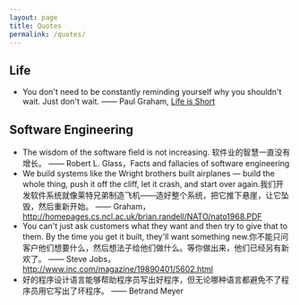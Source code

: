 ```yaml
---
layout: page
title: Quotes
permalink: /quotes/
---
```


## Life


* You don't need to be constantly reminding yourself why you shouldn't wait. Just don't wait.
—— Paul Graham, [Life is Short](http://paulgraham.com/vb.html)

## Software Engineering

* The wisdom of the software field is not increasing.
软件业的智慧一直没有增长。
—— Robert L. Glass，Facts and fallacies of software engineering
* We build systems like the Wright brothers built airplanes — build the whole thing, push it off the cliff, let it crash, and start over again.我们开发软件系统就像莱特兄弟制造飞机——造好整个系统，把它推下悬崖，让它坠毁，然后重新开始。
—— Graham， <http://homepages.cs.ncl.ac.uk/brian.randell/NATO/nato1968.PDF>
* You can't just ask customers what they want and then try to give that to them. By the time you get it built, they'll want something new.你不能只问客户他们想要什么，然后想法子给他们做什么。等你做出来，他们已经另有新欢了。
—— Steve Jobs，<http://www.inc.com/magazine/19890401/5602.html>
* 好的程序设计语言能够帮助程序员写出好程序，但无论哪种语言都避免不了程序员用它写出了坏程序。
—— Betrand Meyer
